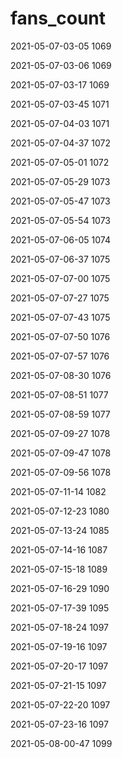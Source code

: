 # fans_count
2021-05-07-03-05 1069

2021-05-07-03-06 1069

2021-05-07-03-17 1069

2021-05-07-03-45 1071

2021-05-07-04-03 1071

2021-05-07-04-37 1072

2021-05-07-05-01 1072

2021-05-07-05-29 1073

2021-05-07-05-47 1073

2021-05-07-05-54 1073

2021-05-07-06-05 1074

2021-05-07-06-37 1075

2021-05-07-07-00 1075

2021-05-07-07-27 1075

2021-05-07-07-43 1075

2021-05-07-07-50 1076

2021-05-07-07-57 1076

2021-05-07-08-30 1076

2021-05-07-08-51 1077

2021-05-07-08-59 1077

2021-05-07-09-27 1078

2021-05-07-09-47 1078

2021-05-07-09-56 1078

2021-05-07-11-14 1082

2021-05-07-12-23 1080

2021-05-07-13-24 1085

2021-05-07-14-16 1087

2021-05-07-15-18 1089

2021-05-07-16-29 1090

2021-05-07-17-39 1095

2021-05-07-18-24 1097

2021-05-07-19-16 1097

2021-05-07-20-17 1097

2021-05-07-21-15 1097

2021-05-07-22-20 1097

2021-05-07-23-16 1097

2021-05-08-00-47 1099
